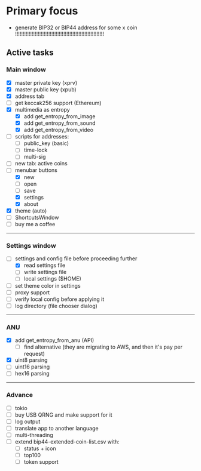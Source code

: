 # Primary focus

- generate BIP32 or BIP44 address for some x coin !!!!!!!!!!!!!!!!!!!!!!!!!!!!!!!!!!!!!!!!!!!!!!!!!!!!!!!!!!!

## Active tasks


### Main window

- [x] master private key (xprv)
- [x] master public key (xpub)
- [x] address tab
- [ ] get keccak256 support (Ethereum)
- [x] multimedia as entropy
    - [x] add get_entropy_from_image
    - [x] add get_entropy_from_sound
    - [x] add get_entropy_from_video
- [ ] scripts for addresses:
    - [ ] public_key (basic)
    - [ ] time-lock
    - [ ] multi-sig
- [ ] new tab: active coins
- [ ] menubar buttons
    - [x] new
    - [ ] open
    - [ ] save
    - [x] settings
    - [x] about
- [x] theme (auto)
- [ ] ShortcutsWindow
- [ ] buy me a coffee

---

### Settings window

- [ ] settings and config file before proceeding further
    - [x] read settings file
    - [ ] write settings file
    - [ ] local settings ($HOME)
- [ ] set theme color in settings
- [ ] proxy support
- [ ] verify local config before applying it
- [ ] log directory (file chooser dialog)

---

### ANU
- [x] add get_entropy_from_anu (API)
    - [ ] find alternative (they are migrating to AWS, and then it's pay per request)
- [x] uint8 parsing
- [ ] uint16 parsing
- [ ] hex16 parsing

---

### Advance
- [ ] tokio
- [ ] buy USB QRNG and make support for it
- [ ] log output
- [ ] translate app to another language
- [ ] multi-threading
- [ ] extend bip44-extended-coin-list.csv with:
    - [ ] status + icon
    - [ ] top100
    - [ ] token support
